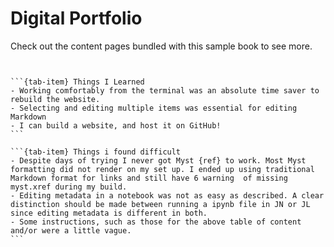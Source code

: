 # Digital Portfolio


Check out the content pages bundled with this sample book to see more.

```{tableofcontents}
```

```{contents}
```


````{tab-set}
```{tab-item} Things I Learned
- Working comfortably from the terminal was an absolute time saver to rebuild the website.
- Selecting and editing multiple items was essential for editing Markdown
- I can build a website, and host it on GitHub!
```

```{tab-item} Things i found difficult
- Despite days of trying I never got Myst {ref} to work. Most Myst formatting did not render on my set up. I ended up using traditional Markdown format for links and still have 6 warning  of missing myst.xref during my build.
- Editing metadata in a notebook was not as easy as described. A clear distinction should be made between running a ipynb file in JN or JL since editing metadata is different in both.
- Some instructions, such as those for the above table of content and/or were a little vague.
```
````